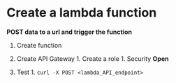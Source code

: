 # Create a lambda function

**POST data to a url and trigger the function**

1. Create function 
  1. Create API Gateway
    1. Create a role
    1. Security **Open**
    
  2. Test
    1. `curl -X POST <lambda_API_endpoint>`
